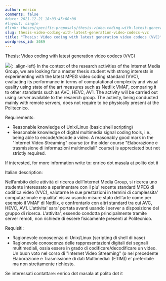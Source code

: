 ```yaml
---
author: enrico
comments: false
#date: 2021-12-21 18:03:45+00:00
#layout: single
#link: theses/specific-proposals/thesis-video-coding-with-latest-generation-video-codecs-vvc/
slug: thesis-video-coding-with-latest-generation-video-codecs-vvc
title: "Thesis: Video coding with latest generation video codecs (VVC)"
wordpress_id: 3089
---
```


Thesis: Video coding with latest generation video codecs (VVC)

![]({{site.baseurl}}/res/2021/12/VVC.png){: .align-left} In the context of the research activities of the Internet Media Group, we are looking for a master thesis student with strong interests in experimenting with the latest MPEG video coding standard (VVC), evaluating its performance in terms of computational complexity and visual quality using state of the art measures such as Netflix VMAF, comparing it to other standards such as AVC, HEVC, AV1. The activity will be carried out using server available to the resaerch group. The activity, being conducted mainly with remote servers, does not require to be physically present at the Politecnico.

Requirements:

- Reasonable knowledge of Unix/Linux (basic shell scripting)
- Reasonable knowledge of digital multimedia signal coding tools, i.e., being able to encode/decode a video. A reasonably good mark in the "Internet Video Streaming" course (or the older course "Elaborazione e trasmissione di informazioni multimediali" course) is appreciated but not strictly required.

If interested, for more information write to: enrico dot masala at polito dot it

Italian description:

Nell’ambito delle attività di ricerca dell’Internet Media Group, si ricerca uno studente interessato a sperimentare con il piu' recente standard MPEG di codifica video (VVC), valutarne le sue prestazioni in termini di complessita' computazionale e qualita' visiva usando misure stato dell'arte come per esempio il VMAF di Netflix, e confrontarlo con altri standard tra cui AVC, HEVC, AV1. L'attivita' sara' portata avanti usando i server a disposizione del gruppo di ricerca. L'attivita', essendo condotta principalmente tramite server remoti, non richiede di essere fisicamente presenti al Politecnico.

Requisiti:

- Ragionevole conoscenza di Unix/Linux (scripting di shell di base)
- Ragionevole conoscenza delle rappresentazioni digitali dei segnali multimediali, ossia essere in grado di codificare/decodificare un video. Un buon voto nel corso di "Internet Video Streaming" (o nel precedente Elaborazione e Trasmissione di dati Multimediali (ETIM)) e' preferibile ma non strettamente richiesto.

Se interessati contattare: enrico dot masala at polito dot it
